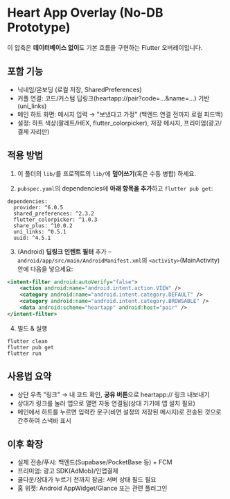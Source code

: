 
# Heart App Overlay (No-DB Prototype)

이 압축은 **데이터베이스 없이**도 기본 흐름을 구현하는 Flutter 오버레이입니다.

## 포함 기능
- 닉네임/온보딩 (로컬 저장, SharedPreferences)
- 커플 연결: 코드/커스텀 딥링크(heartapp://pair?code=...&name=...) 기반 (uni_links)
- 메인 하트 화면: 메시지 입력 → "보냈다고 가정" (백엔드 연결 전까지 로컬 피드백)
- 설정: 하트 색상(팔레트/HEX, flutter_colorpicker), 저장 메시지, 프리미엄(광고/결제 자리만)

## 적용 방법
1) 이 폴더의 `lib/`를 프로젝트의 `lib/`에 **덮어쓰기**(혹은 수동 병합) 하세요.

2) `pubspec.yaml`의 dependencies에 **아래 항목을 추가**하고 `flutter pub get`:
```
dependencies:
  provider: ^6.0.5
  shared_preferences: ^2.3.2
  flutter_colorpicker: ^1.0.3
  share_plus: ^10.0.2
  uni_links: ^0.5.1
  uuid: ^4.5.1
```

3) (Android) **딥링크 인텐트 필터** 추가 – `android/app/src/main/AndroidManifest.xml`의 `<activity>`(MainActivity) 안에 다음을 넣으세요:
```xml
<intent-filter android:autoVerify="false">
    <action android:name="android.intent.action.VIEW" />
    <category android:name="android.intent.category.DEFAULT" />
    <category android:name="android.intent.category.BROWSABLE" />
    <data android:scheme="heartapp" android:host="pair" />
</intent-filter>
```

4) 빌드 & 실행
```
flutter clean
flutter pub get
flutter run
```

## 사용법 요약
- 상단 우측 "링크" → 내 코드 확인, **공유 버튼**으로 heartapp:// 링크 내보내기
- 상대가 링크를 눌러 앱으로 열면 자동 연결됨(상대 기기에 앱 설치 필요)
- 메인에서 하트를 누르면 입력칸 문구(비면 설정의 저장된 메시지)로 전송된 것으로 간주하여 스낵바 표시

## 이후 확장
- 실제 전송/푸시: 백엔드(Supabase/PocketBase 등) + FCM
- 프리미엄: 광고 SDK(AdMob)/인앱결제
- 쿨다운/상대가 누르기 전까지 잠금: 서버 상태 필드 필요
- 홈 위젯: Android AppWidget/Glance 또는 관련 플러그인
